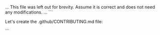 ... This file was left out for brevity. Assume it is correct and does not need any modifications. ...
\`\`\`

Let's create the .github/CONTRIBUTING.md file:

\`\`\`
